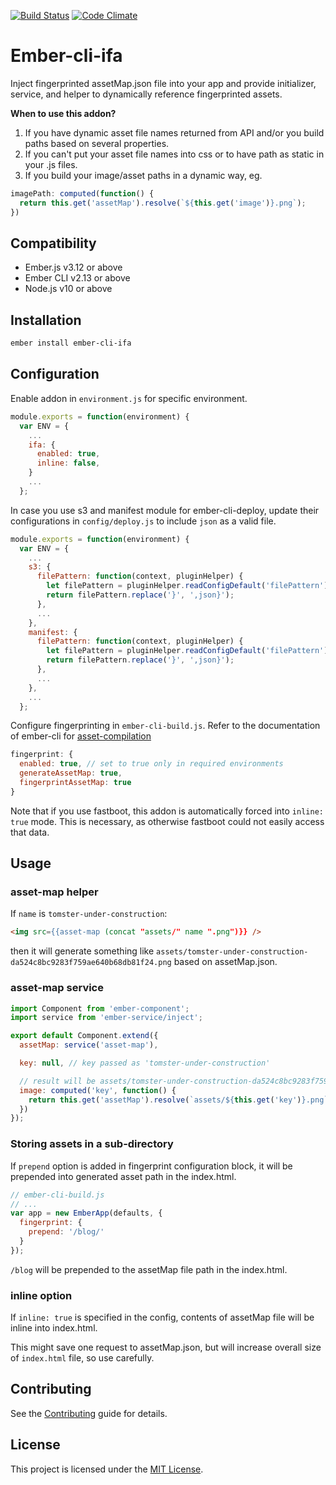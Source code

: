 [![Build Status](https://travis-ci.org/RuslanZavacky/ember-cli-ifa.svg?branch=master)](https://travis-ci.org/RuslanZavacky/ember-cli-ifa)
[![Code Climate](https://codeclimate.com/github/RuslanZavacky/ember-cli-ifa/badges/gpa.svg)](https://codeclimate.com/github/RuslanZavacky/ember-cli-ifa)

Ember-cli-ifa
==============================================================================

Inject fingerprinted assetMap.json file into your app and provide initializer, service, and helper to
dynamically reference fingerprinted assets.

**When to use this addon?**

1. If you have dynamic asset file names returned from API and/or you build paths based on several properties.
1. If you can't put your asset file names into css or to have path as static in your .js files.
1. If you build your image/asset paths in a dynamic way, eg.
```js
imagePath: computed(function() {
  return this.get('assetMap').resolve(`${this.get('image')}.png`);
})
```

Compatibility
------------------------------------------------------------------------------

* Ember.js v3.12 or above
* Ember CLI v2.13 or above
* Node.js v10 or above

Installation
------------------------------------------------------------------------------

```bash
ember install ember-cli-ifa
```

Configuration
------------------------------------------------------------------------------

Enable addon in `environment.js` for specific environment.

```javascript
module.exports = function(environment) {
  var ENV = {
    ...
    ifa: {
      enabled: true,
      inline: false,
    }
    ...
  };
```

In case you use s3 and manifest module for ember-cli-deploy, update their configurations in `config/deploy.js`
to include `json` as a valid file.

```javascript
module.exports = function(environment) {
  var ENV = {
    ...
    s3: {
      filePattern: function(context, pluginHelper) {
        let filePattern = pluginHelper.readConfigDefault('filePattern');
        return filePattern.replace('}', ',json}');
      },
      ...
    },
    manifest: {
      filePattern: function(context, pluginHelper) {
        let filePattern = pluginHelper.readConfigDefault('filePattern');
        return filePattern.replace('}', ',json}');
      },
      ...
    },
    ...
  };
```

Configure fingerprinting in `ember-cli-build.js`. Refer to the documentation of ember-cli for [asset-compilation](https://ember-cli.com/asset-compilation#fingerprinting-and-cdn-urls)

```javascript
fingerprint: {
  enabled: true, // set to true only in required environments
  generateAssetMap: true,
  fingerprintAssetMap: true
}
```

Note that if you use fastboot, this addon is automatically forced into `inline: true` mode.
This is necessary, as otherwise fastboot could not easily access that data.

Usage
------------------------------------------------------------------------------

### asset-map helper

If `name` is `tomster-under-construction`:

```html
<img src={{asset-map (concat "assets/" name ".png")}} />
```

then it will generate something like `assets/tomster-under-construction-da524c8bc9283f759ae640b68db81f24.png` based on assetMap.json.

### asset-map service

```javascript
import Component from 'ember-component';
import service from 'ember-service/inject';

export default Component.extend({
  assetMap: service('asset-map'),

  key: null, // key passed as 'tomster-under-construction'

  // result will be assets/tomster-under-construction-da524c8bc9283f759ae640b68db81f24.png
  image: computed('key', function() {
    return this.get('assetMap').resolve(`assets/${this.get('key')}.png`);
  })
});
```

### Storing assets in a sub-directory

If `prepend` option is added in fingerprint configuration block, it will be prepended into
generated asset path in the index.html.

```javascript
// ember-cli-build.js
// ...
var app = new EmberApp(defaults, {
  fingerprint: {
    prepend: '/blog/'
  }
});
```

`/blog` will be prepended to the assetMap file path in the index.html.


### inline option

If `inline: true` is specified in the config, contents of assetMap file will be inline into index.html.

This might save one request to assetMap.json, but will increase overall size of `index.html` file, so use carefully.

Contributing
------------------------------------------------------------------------------

See the [Contributing](CONTRIBUTING.md) guide for details.


License
------------------------------------------------------------------------------

This project is licensed under the [MIT License](LICENSE.md).
